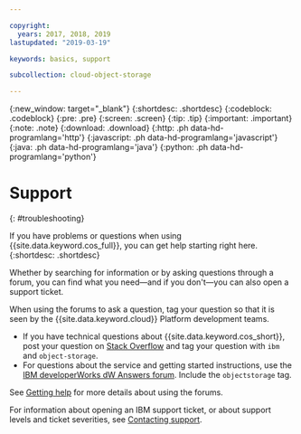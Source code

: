 ```yaml
---

copyright:
  years: 2017, 2018, 2019
lastupdated: "2019-03-19"

keywords: basics, support

subcollection: cloud-object-storage

---
```

{:new_window: target="_blank"}
{:shortdesc: .shortdesc}
{:codeblock: .codeblock}
{:pre: .pre}
{:screen: .screen}
{:tip: .tip}
{:important: .important}
{:note: .note}
{:download: .download} 
{:http: .ph data-hd-programlang='http'} 
{:javascript: .ph data-hd-programlang='javascript'} 
{:java: .ph data-hd-programlang='java'} 
{:python: .ph data-hd-programlang='python'}

# Support
{: #troubleshooting}

If you have problems or questions when using {{site.data.keyword.cos_full}}, you can get help starting right here. 
{:shortdesc: .shortdesc}

Whether by searching for information or by asking questions through a forum, you can find what you need&mdash;and if you don't&mdash;you can also open a support ticket.

When using the forums to ask a question, tag your question so that it is seen by the {{site.data.keyword.cloud}} Platform development teams.

* If you have technical questions about {{site.data.keyword.cos_short}}, post your question on [Stack Overflow](https://stackoverflow.com/search?q=object-storage+ibm-bluemix) and tag your question with `ibm` and `object-storage`.
* For questions about the service and getting started instructions, use the [IBM developerWorks dW Answers forum](https://developer.ibm.com/answers/topics/objectstorage/). Include the  `objectstorage` tag.

See [Getting help](/docs/get-support?topic=get-support-getting-customer-support) for more details about using the forums.

For information about opening an IBM support ticket, or about support levels and ticket severities, see [Contacting support](/docs/get-support?topic=get-support-getting-customer-support).

